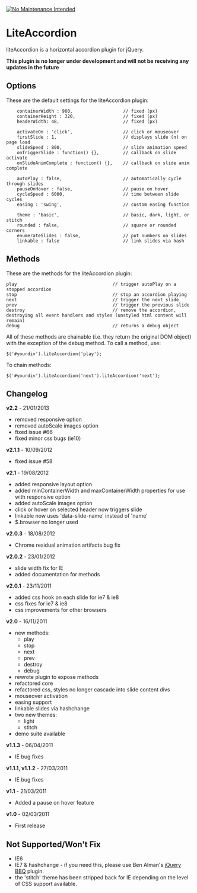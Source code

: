 [![No Maintenance Intended](http://unmaintained.tech/badge.svg)](http://unmaintained.tech/)

# LiteAccordion
liteAccordion is a horizontal accordion plugin for jQuery.

**This plugin is no longer under development and will not be receiving any updates in the future**

## Options
These are the default settings for the liteAccordion plugin:
```
    containerWidth : 960,                   // fixed (px)
    containerHeight : 320,                  // fixed (px)
    headerWidth: 48,                        // fixed (px)

    activateOn : 'click',                   // click or mouseover
    firstSlide : 1,                         // displays slide (n) on page load
    slideSpeed : 800,                       // slide animation speed
    onTriggerSlide : function() {},         // callback on slide activate
    onSlideAnimComplete : function() {},    // callback on slide anim complete

    autoPlay : false,                       // automatically cycle through slides
    pauseOnHover : false,                   // pause on hover
    cycleSpeed : 6000,                      // time between slide cycles
    easing : 'swing',                       // custom easing function

    theme : 'basic',                        // basic, dark, light, or stitch
    rounded : false,                        // square or rounded corners
    enumerateSlides : false,                // put numbers on slides
    linkable : false                        // link slides via hash
```

## Methods

These are the methods for the liteAccordion plugin:

	play									// trigger autoPlay on a stopped accordion
	stop									// stop an accordion playing
	next									// trigger the next slide
	prev									// trigger the previous slide
	destroy									// remove the accordion, destroying all event handlers and styles (unstyled html content will remain)
	debug									// returns a debug object

All of these methods are chainable (i.e. they return the original DOM object) with the exception of the debug method.  To call a method, use:

```
$('#yourdiv').liteAccordion('play');
```

To chain methods:

```
$('#yourdiv').liteAccordion('next').liteAccordion('next');
```

## Changelog

**v2.2** - 21/01/2013
 - removed responsive option
 - removed autoScale images option
 - fixed issue #66
 - fixed minor css bugs (ie10)

**v2.1.1** - 10/09/2012
- fixed issue #58

**v2.1** - 19/08/2012
- added responsive layout option
- added minContainerWidth and maxContainerWidth properties for use with responsive option
- added autoScale images option
- click or hover on selected header now triggers slide
- linkable now uses 'data-slide-name' instead of 'name'
- $.browser no longer used

**v2.0.3** - 18/08/2012
- Chrome residual animation artifacts bug fix

**v2.0.2** - 23/01/2012
- slide width fix for IE
- added documentation for methods

**v2.0.1** - 23/11/2011
- added css hook on each slide for ie7 & ie8
- css fixes for ie7 & ie8
- css improvements for other browsers

**v2.0** - 16/11/2011
- new methods:
    - play
    - stop
    - next
    - prev
    - destroy
    - debug
- rewrote plugin to expose methods
- refactored core
- refactored css, styles no longer cascade into slide content divs
- mouseover activation
- easing support
- linkable slides via hashchange
- two new themes:
    - light
    - stitch
- demo suite available

**v1.1.3** - 06/04/2011
- IE bug fixes

**v1.1.1, v1.1.2** - 27/03/2011
- IE bug fixes

**v1.1** - 21/03/2011
- Added a pause on hover feature

**v1.0** - 02/03/2011
- First release

## Not Supported/Won't Fix
- IE6
- IE7 & hashchange - if you need this, please use Ben Alman's [jQuery BBQ](http://benalman.com/projects/jquery-bbq-plugin/) plugin.
- the 'stitch' theme has been stripped back for IE depending on the level of CSS support available.
